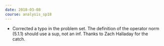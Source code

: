 ```yaml
---
date: 2018-03-08
course: analysis_sp18
---
```


- Corrected a typo in the problem set. The definition of the operator norm (5.1.1) should use a sup, not an inf. Thanks to Zach Halladay for the catch.
